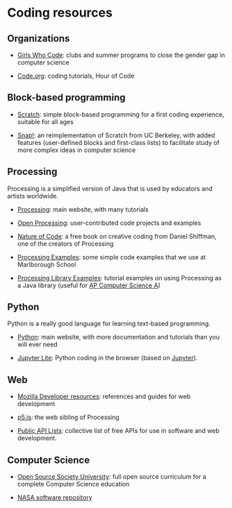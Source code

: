 # Coding resources 

## Organizations

- [Girls Who Code](https://girlswhocode.com/): clubs and summer programs to
  close the gender gap in computer science

- [Code.org](https://code.org/): coding tutorials, Hour of Code

## Block-based programming

- [Scratch](https://scratch.mit.edu/): simple block-based programming for a
  first coding experience, suitable for all ages

- [Snap!](https://snap.berkeley.edu/): an reimplementation of Scratch from UC Berkeley, with
added features (user-defined blocks and first-class lists) to facilitate study of more
complex ideas in computer science


## Processing

Processing is a simplified version of Java that is used by educators and
artists worldwide.

- [Processing](https://processing.org): main website, with many tutorials

- [Open Processing](https://www.openprocessing.org/): user-contributed code projects and examples

- [Nature of Code](https://natureofcode.com/): a free book on creative coding
from Daniel Shiffman, one of the creators of Processing

- [Processing Examples](https://dkessner.github.io/ProcessingExamples/): some simple code examples
that we use at Marlborough School

- [Processing Library Examples](https://dkessner.github.io/ProcessingLibraryExamples/): 
tutorial examples on using Processing as a Java library (useful for 
[AP Computer Science A](https://en.wikipedia.org/wiki/AP_Computer_Science_A))



## Python

Python is a really good language for learning text-based programming.

- [Python](https://www.python.org/): main website, with more documentation and
  tutorials than you will ever need

- [Jupyter Lite](https://jupyter.org/try-jupyter/lab/): Python coding in
  the browser (based on [Jupyter](https://jupyter.org/)).


## Web

- [Mozilla Developer resources](https://developer.mozilla.org/): references and
  guides for web development

- [p5.js](https://p5js.org/): the web sibling of Processing

- [Public API Lists](https://github.com/public-api-lists/public-api-lists): 
  collective list of free APIs for use in software and web development.


## Computer Science

- [Open Source Society University](https://github.com/ossu/computer-science):
    full open source curriculum for a complete Computer Science education

- [NASA software repository](https://software.nasa.gov/)


